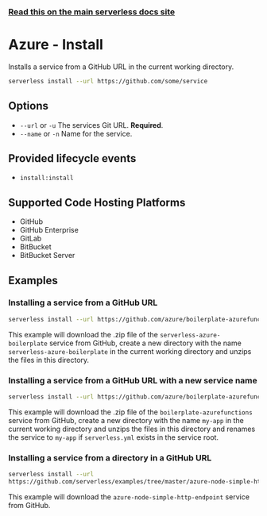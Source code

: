 <!--
title: Serverless Framework Commands - Azure Functions - Install
menuText: install
menuOrder: 8
description: Install pre-written Azure Functions Functions, Events and Resources with the Serverless Framework
layout: Doc
-->

<!-- DOCS-SITE-LINK:START automatically generated  -->

### [Read this on the main serverless docs site](https://www.serverless.com/framework/docs/providers/azure/cli-reference/install)

<!-- DOCS-SITE-LINK:END -->

# Azure - Install

Installs a service from a GitHub URL in the current working directory.

```bash
serverless install --url https://github.com/some/service
```

## Options

- `--url` or `-u` The services Git URL. **Required**.
- `--name` or `-n` Name for the service.

## Provided lifecycle events

- `install:install`

## Supported Code Hosting Platforms

- GitHub
- GitHub Enterprise
- GitLab
- BitBucket
- BitBucket Server

## Examples

### Installing a service from a GitHub URL

```bash
serverless install --url https://github.com/azure/boilerplate-azurefunctions
```

This example will download the .zip file of the `serverless-azure-boilerplate`
service from GitHub, create a new directory with the name
`serverless-azure-boilerplate` in the current working directory and unzips the
files in this
directory.

### Installing a service from a GitHub URL with a new service name

```bash
serverless install --url https://github.com/azure/boilerplate-azurefunctions --name my-app
```

This example will download the .zip file of the `boilerplate-azurefunctions`
service from GitHub, create a new directory with the name `my-app` in the current
working directory and unzips the files in this directory and renames the service
to `my-app` if `serverless.yml` exists in the service root.

### Installing a service from a directory in a GitHub URL

```bash
serverless install --url
https://github.com/serverless/examples/tree/master/azure-node-simple-http-endpoint
```

This example will download the `azure-node-simple-http-endpoint` service from
GitHub.

